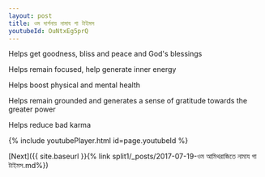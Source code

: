 ```yaml
---
layout: post
title: ওম দার্পনায় নামায গা টাইমস
youtubeId: OuNtxEg5prQ
---
```

 
 
Helps get goodness, bliss and peace and God's blessings
 
Helps remain focused, help generate inner energy 
 
Helps boost physical and mental health 
 
Helps remain grounded and generates a sense of gratitude towards the greater power 
 
Helps reduce bad karma
 
 
 
 


{% include youtubePlayer.html id=page.youtubeId %}
 
[Next]({{ site.baseurl }}{% link  split1/_posts/2017-07-19-ওম আমিথরাজিতে নামায গা টাইমস.md%})
 
